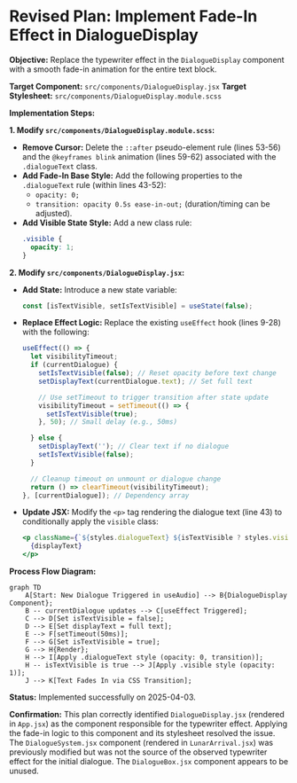 # Revised Plan: Implement Fade-In Effect in DialogueDisplay

**Objective:** Replace the typewriter effect in the `DialogueDisplay` component with a smooth fade-in animation for the entire text block.

**Target Component:** `src/components/DialogueDisplay.jsx`
**Target Stylesheet:** `src/components/DialogueDisplay.module.scss`

**Implementation Steps:**

**1. Modify `src/components/DialogueDisplay.module.scss`:**

*   **Remove Cursor:** Delete the `::after` pseudo-element rule (lines 53-56) and the `@keyframes blink` animation (lines 59-62) associated with the `.dialogueText` class.
*   **Add Fade-In Base Style:** Add the following properties to the `.dialogueText` rule (within lines 43-52):
    *   `opacity: 0;`
    *   `transition: opacity 0.5s ease-in-out;` (duration/timing can be adjusted).
*   **Add Visible State Style:** Add a new class rule:
    ```scss
    .visible {
      opacity: 1;
    }
    ```

**2. Modify `src/components/DialogueDisplay.jsx`:**

*   **Add State:** Introduce a new state variable:
    ```javascript
    const [isTextVisible, setIsTextVisible] = useState(false);
    ```
*   **Replace Effect Logic:** Replace the existing `useEffect` hook (lines 9-28) with the following:
    ```javascript
    useEffect(() => {
      let visibilityTimeout;
      if (currentDialogue) {
        setIsTextVisible(false); // Reset opacity before text change
        setDisplayText(currentDialogue.text); // Set full text

        // Use setTimeout to trigger transition after state update
        visibilityTimeout = setTimeout(() => {
          setIsTextVisible(true);
        }, 50); // Small delay (e.g., 50ms)

      } else {
        setDisplayText(''); // Clear text if no dialogue
        setIsTextVisible(false);
      }

      // Cleanup timeout on unmount or dialogue change
      return () => clearTimeout(visibilityTimeout);
    }, [currentDialogue]); // Dependency array
    ```
*   **Update JSX:** Modify the `<p>` tag rendering the dialogue text (line 43) to conditionally apply the `visible` class:
    ```jsx
    <p className={`${styles.dialogueText} ${isTextVisible ? styles.visible : ''}`}>
      {displayText}
    </p>
    ```

**Process Flow Diagram:**

```mermaid
graph TD
    A[Start: New Dialogue Triggered in useAudio] --> B{DialogueDisplay Component};
    B -- currentDialogue updates --> C[useEffect Triggered];
    C --> D[Set isTextVisible = false];
    D --> E[Set displayText = full text];
    E --> F[setTimeout(50ms)];
    F --> G[Set isTextVisible = true];
    G --> H{Render};
    H --> I[Apply .dialogueText style (opacity: 0, transition)];
    H -- isTextVisible is true --> J[Apply .visible style (opacity: 1)];
    J --> K[Text Fades In via CSS Transition];
```

**Status:** Implemented successfully on 2025-04-03.

**Confirmation:** This plan correctly identified `DialogueDisplay.jsx` (rendered in `App.jsx`) as the component responsible for the typewriter effect. Applying the fade-in logic to this component and its stylesheet resolved the issue. The `DialogueSystem.jsx` component (rendered in `LunarArrival.jsx`) was previously modified but was not the source of the observed typewriter effect for the initial dialogue. The `DialogueBox.jsx` component appears to be unused.